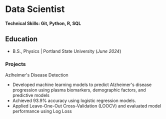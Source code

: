 # Data Scientist

#### Technical Skills: Git, Python, R, SQL

## Education 			        		
- B.S., Physics | Portland State University (_June 2024_)

### Projects
Azlheimer's Disease Detection
- Developed machine learning models to predict Alzheimer's disease progression using plasma biomarkers, demographic factors, and predictive models
- Achieved 93.9% accuracy using logistic regression models.
- Applied Leave-One-Out Cross-Validation (LOOCV) and evaluated model performance using Log Loss
